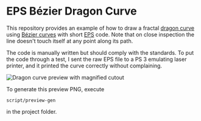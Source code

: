 # EPS Bézier Dragon Curve

This repository provides an example of how to draw a fractal
[dragon curve](http://en.wikipedia.org/wiki/Dragon_curve) using
[Bézier curves](http://en.wikipedia.org/wiki/B%C3%A9zier_curve) with short
[EPS](http://en.wikipedia.org/wiki/Encapsulated_PostScript) code. Note that on
close inspection the line doesn't touch itself at any point along its path.

The code is manually written but should comply with the standards. To put the
code through a test, I sent the raw EPS file to a PS 3 emulating laser
printer, and it printed the curve correctly without complaining.

![Dragon curve preview with magnified
cutout](https://raw.github.com/aliquis/eps-dragon-curve/master/preview.png)

To generate this preview PNG, execute

    script/preview-gen

in the project folder.
